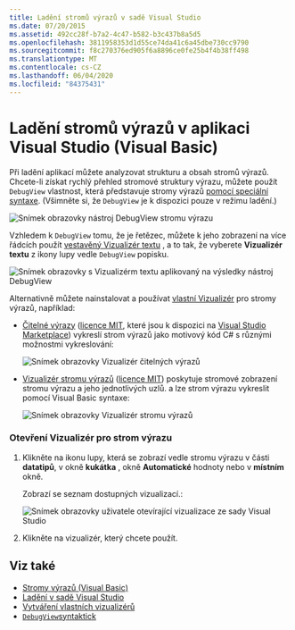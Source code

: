 ```yaml
---
title: Ladění stromů výrazů v sadě Visual Studio
ms.date: 07/20/2015
ms.assetid: 492cc28f-b7a2-4c47-b582-b3c437b8a5d5
ms.openlocfilehash: 3811958353d1d55ce74da41c6a45dbe730cc9790
ms.sourcegitcommit: f8c270376ed905f6a8896ce0fe25b4f4b38ff498
ms.translationtype: MT
ms.contentlocale: cs-CZ
ms.lasthandoff: 06/04/2020
ms.locfileid: "84375431"
---
```

# <a name="debugging-expression-trees-in-visual-studio-visual-basic"></a>Ladění stromů výrazů v aplikaci Visual Studio (Visual Basic)
Při ladění aplikací můžete analyzovat strukturu a obsah stromů výrazů. Chcete-li získat rychlý přehled stromové struktury výrazu, můžete použít `DebugView` vlastnost, která představuje stromy výrazů [pomocí speciální syntaxe](debugview-syntax.md). (Všimněte si, že `DebugView` je k dispozici pouze v režimu ladění.)  

![Snímek obrazovky nástroj DebugView stromu výrazu](media/debugging-expression-trees-in-visual-studio/debugview-visual-basic.png)

Vzhledem k `DebugView` tomu, že je řetězec, můžete k jeho zobrazení na více řádcích použít [vestavěný Vizualizér textu](https://docs.microsoft.com/visualstudio/debugger/view-strings-visualizer#open-a-string-visualizer) , a to tak, že vyberete **Vizualizér textu** z ikony lupy vedle `DebugView` popisku.

 ![Snímek obrazovky s Vizualizérm textu aplikovaný na výsledky nástroj DebugView](media/debugging-expression-trees-in-visual-studio/string-visualizer-vb.png)

Alternativně můžete nainstalovat a používat [vlastní Vizualizér](https://docs.microsoft.com/visualstudio/debugger/create-custom-visualizers-of-data) pro stromy výrazů, například:

- [Čitelné výrazy](https://github.com/agileobjects/ReadableExpressions) ([licence MIT](https://github.com/agileobjects/ReadableExpressions/blob/master/LICENSE.md), které jsou k dispozici na [Visual Studio Marketplace](https://marketplace.visualstudio.com/items?itemName=vs-publisher-1232914.ReadableExpressionsVisualizers)) vykreslí strom výrazů jako motivový kód C# s různými možnostmi vykreslování:

  ![Snímek obrazovky Vizualizér čitelných výrazů](media/debugging-expression-trees-in-visual-studio/readable-expressions-visualizer.png)

- [Vizualizér stromu výrazů](https://github.com/zspitz/ExpressionTreeVisualizer/blob/master/README.md) ([licence MIT](https://github.com/zspitz/ExpressionTreeVisualizer/blob/master/LICENSE)) poskytuje stromové zobrazení stromu výrazu a jeho jednotlivých uzlů. a lze strom výrazu vykreslit pomocí Visual Basic syntaxe:

  ![Snímek obrazovky Vizualizér stromu výrazů](media/debugging-expression-trees-in-visual-studio/expression-tree-visualizer-vb.png)

### <a name="to-open-a-visualizer-for-an-expression-tree"></a>Otevření Vizualizér pro strom výrazu  
  
1. Klikněte na ikonu lupy, která se zobrazí vedle stromu výrazu v části **datatipů**, v okně **kukátka** , okně **Automatické** hodnoty nebo v **místním** okně.  
  
    Zobrazí se seznam dostupných vizualizací.:

    ![Snímek obrazovky uživatele otevírající vizualizace ze sady Visual Studio](media/debugging-expression-trees-in-visual-studio/expression-tree-visualizers-vb.png)

2. Klikněte na vizualizér, který chcete použít.  

## <a name="see-also"></a>Viz také

- [Stromy výrazů (Visual Basic)](index.md)
- [Ladění v sadě Visual Studio](/visualstudio/debugger/debugger-feature-tour)
- [Vytváření vlastních vizualizérů](/visualstudio/debugger/create-custom-visualizers-of-data)
- [`DebugView`syntaktick](debugview-syntax.md)
